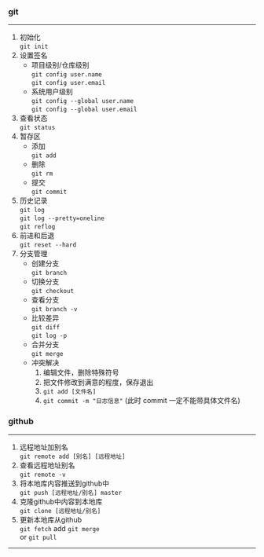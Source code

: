 ### git
***
1. 初始化  
	`git init`
2. 设置签名
	+ 项目级别/仓库级别  
	`git config user.name`  
	`git config user.email`
	+ 系统用户级别  
	`git config --global user.name`  
	`git config --global user.email`
3. 查看状态  
	`git status`
4. 暂存区
	+ 添加  
	`git add`     
   + 删除  
	`git rm`
   + 提交  
	`git commit`
5. 历史记录  
	`git log`  
	`git log --pretty=oneline`  
	`git reflog`
6. 前进和后退  
	`git reset --hard`
7. 分支管理
	+ 创建分支  
	`git branch`
	+ 切换分支  
	`git checkout`
	+ 查看分支  
	`git branch -v`
	+ 比较差异  
	`git diff`  
	`git log -p`
	+ 合并分支  
	`git merge`
	+ 冲突解决
		1. 编辑文件，删除特殊符号
		2. 把文件修改到满意的程度，保存退出
		3. `git add [文件名]`
		4. `git commit -m "日志信息"` (此时 commit 一定不能带具体文件名)
### github
***
1. 远程地址加别名  
	`git remote add [别名] [远程地址]`
2. 查看远程地址别名  
	`git remote -v`
3. 将本地库内容推送到github中  
	`git push [远程地址/别名] master`
4. 克隆github中内容到本地库  
	`git clone [远程地址/别名]`
5. 更新本地库从github  
	`git fetch` add `git merge`  
	or `git pull`
***